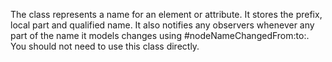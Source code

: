 The class represents a name for an element or attribute. It stores the prefix, local part and qualified name. It also notifies any observers whenever any part of the name it models changes using #nodeNameChangedFrom:to:. You should not need to use this class directly.